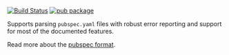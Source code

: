 [![Build Status](https://github.com/dart-lang/pubspec_parse/workflows/Dart%20CI/badge.svg)](https://github.com/dart-lang/pubspec_parse/actions?query=workflow%3A"Dart+CI"+branch%3Amaster)
[![pub package](https://img.shields.io/pub/v/package_config.svg)](https://pub.dev/packages/pubspec_parse)

Supports parsing `pubspec.yaml` files with robust error reporting and support
for most of the documented features.

Read more about the [pubspec format](https://dart.dev/tools/pub/pubspec).
